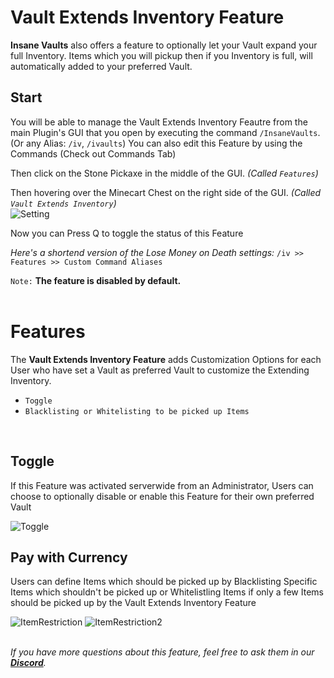 # Vault Extends Inventory Feature
**Insane Vaults** also offers a feature to optionally let your Vault expand your full Inventory.
Items which you will pickup then if you Inventory is full, will automatically added to your preferred Vault.
<br>

## Start
You will be able to manage the Vault Extends Inventory Feautre from the main Plugin's GUI that you open by executing the command `/InsaneVaults`. (Or any Alias: `/iv`, `/ivaults`)
You can also edit this Feature by using the Commands (Check out Commands Tab)
<br>

Then click on the Stone Pickaxe in the middle of the GUI. *(Called `Features`)*
<br>

Then hovering over the Minecart Chest on the right side of the GUI. *(Called `Vault Extends Inventory`)*
<br>
![Setting](https://imgur.com/FO1iFPW.png)
<br>

Now you can Press Q to toggle the status of this Feature
<br>

*Here's a shortend version of the Lose Money on Death settings:*
`/iv >> Features >> Custom Command Aliases`
<br>

`Note:` **The feature is disabled by default.**
<br>
<br>
# Features
The **Vault Extends Inventory Feature** adds Customization Options for each
User who have set a Vault as preferred Vault to customize the Extending Inventory.
<br>

- `Toggle`
- `Blacklisting or Whitelisting to be picked up Items`
<br>

## Toggle
If this Feature was activated serverwide from an Administrator, Users can choose to optionally disable or enable this Feature for their own preferred Vault
<br>

![Toggle](https://imgur.com/L2G9pEJ.png)
<br>

## Pay with Currency
Users can define Items which should be picked up by Blacklisting Specific Items which shouldn't be picked up or Whitelistling Items
if only a few Items should be picked up by the Vault Extends Inventory Feature<br>

![ItemRestriction](https://imgur.com/QEVghrp.png)
![ItemRestriction2](https://imgur.com/EMp7ggU.png)
<br>
<br>

_If you have more questions about this feature, feel free to ask them in our **[Discord](https://discord.gg/3JuHDm8)**._
